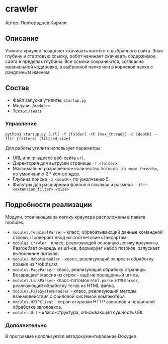 # crawler 

Автор: Полтораднев Кирилл

## Описание
Утилита краулер позволяет скачивать контент с выбранного сайта. Зная глубину и стартовую ссылку, робот начинает скачивать содержимое сайта в пределах глубины. Все ссылки сохраняются, соглсасно изначальной кодировке, в выбранной папке или в корневой папке с рандомным именем.


## Состав
* Файл запуска утилиты: `startup.py`
* Модули: `/modules`
* Тесты: `/tests`

### Управление
`python3 startup.py [url] -f [folder] -th [max_threads] -d [depth] --fltr [filters] [filtred_size]`

Для работы утилита использует параметры:

* URL или ip-адресс  веб-сайта `url`.
* Директория для выгрузки страницы `-f <folder>`.
* Максимально разрешенное количество потоков `-th <max_threads>`, по умолчанию 2 * кол-во ядер.
* Глубина поиска `-d <depth>`, по умолчанию 5.
* Фильтры для расширений файлов в ссылках и размера `--fltr <extension_filter> <size>`

## Подробности реализации
Модули, отвечающие за логику краулера расположены в пакете modules. 
* `modules.TerminalParser` - класс, обрабатывающий данные командной строки. Проверяет ввод на соответсвие стандартам.
* `modules.Crawler` - класс, реализующий основную логику краулинга. Разгребает очередь из url-ов, формирует набор потоков, запускает выполнение потоков.
* `modules.RobotsHandler` - класс, реализующий запрос и обработку правил из *robots.txt.
* `modules.PageParser`- класс, реализующий обрабоку страницы. Возвращает массив из строк - ещё не посещенный url-ов.
* `modules.LinkParser`- класс-потомок `html.parse.HTMLParser`, реализующий обработку тегов из HTML файла.
* `modules.FileSystemHandler` - класс, реализующий методы взаимодействия с файловой системой компьютера.
* `modules.HTTPClient` - серви отправки HTTP запросов и первичной обработке заголовков.
* `modules.Url` - класс-структура, описывающая сущность URL

### Дополнительно
В программе используется автодокументирование Doxygen
